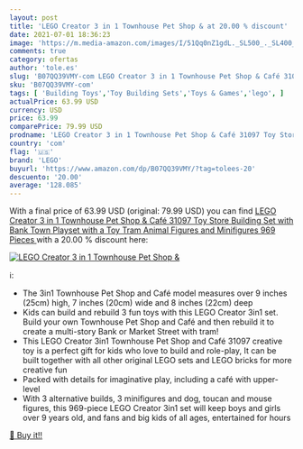 ```yaml
---
layout: post
title: 'LEGO Creator 3 in 1 Townhouse Pet Shop & at 20.00 % discount'
date: 2021-07-01 18:36:23
image: 'https://m.media-amazon.com/images/I/51Qq0nZ1gdL._SL500_._SL400_.jpg'
comments: true
category: ofertas
author: 'tole.es'
slug: 'B07QQ39VMY-com LEGO Creator 3 in 1 Townhouse Pet Shop & Café 31097 Toy...'
sku: 'B07QQ39VMY-com'
tags: [ 'Building Toys','Toy Building Sets','Toys & Games','lego', ]
actualPrice: 63.99 USD
currency: USD
price: 63.99
comparePrice: 79.99 USD
prodname: 'LEGO Creator 3 in 1 Townhouse Pet Shop & Café 31097 Toy Store Building Set with Bank  Town Playset with a Toy Tram  Animal Figures and Minifigures  969 Pieces '
country: 'com'
flag: '🇺🇸'
brand: 'LEGO'
buyurl: 'https://www.amazon.com/dp/B07QQ39VMY/?tag=tolees-20'
descuento: '20.00'
average: '128.085'
---
```


With a final price of 63.99 USD (original: 79.99 USD) you can find [LEGO Creator 3 in 1 Townhouse Pet Shop & Café 31097 Toy Store Building Set with Bank  Town Playset with a Toy Tram  Animal Figures and Minifigures  969 Pieces ](https://www.amazon.com/dp/B07QQ39VMY/?tag=tolees-20) with a  20.00 % discount here:

[![LEGO Creator 3 in 1 Townhouse Pet Shop &](https://m.media-amazon.com/images/I/51Qq0nZ1gdL._SL500_._SL400_.jpg)](https://www.amazon.com/dp/B07QQ39VMY/?tag=tolees-20)

ℹ️:

- The 3in1 Townhouse Pet Shop and Café model measures over 9 inches (25cm) high, 7 inches (20cm) wide and 8 inches (22cm) deep
- Kids can build and rebuild 3 fun toys with this LEGO Creator 3in1 set. Build your own Townhouse Pet Shop and Café and then rebuild it to create a multi-story Bank or Market Street with tram!
- This LEGO Creator 3in1 Townhouse Pet Shop and Café 31097 creative toy is a perfect gift for kids who love to build and role-play, It can be built together with all other original LEGO sets and LEGO bricks for more creative fun
- Packed with details for imaginative play, including a café with upper-level
- With 3 alternative builds, 3 minifigures and dog, toucan and mouse figures, this 969-piece LEGO Creator 3in1 set will keep boys and girls over 9 years old, and fans and big kids of all ages, entertained for hours

[🛒 Buy it!!](https://www.amazon.com/dp/B07QQ39VMY/?tag=tolees-20)
